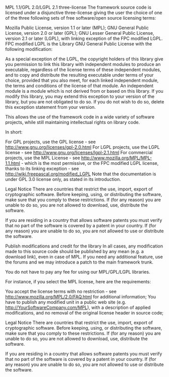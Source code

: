 MPL 1.1/GPL 2.0/LGPL 2.1 three-license
The framework source code is licensed under a disjunctive three-license giving the user the choice of one of the three following sets of free software/open source licensing terms:

Mozilla Public License, version 1.1 or later (MPL);
GNU General Public License, version 2.0 or later (GPL);
GNU Lesser General Public License, version 2.1 or later (LGPL), with linking exception of the FPC modified LGPL.
FPC modified LGPL is the Library GNU General Public License with the following modification:

As a special exception of the LGPL, the copyright holders of this library give you permission to link this library with independent modules to produce an executable, regardless of the license terms of these independent modules, and to copy and distribute the resulting executable under terms of your choice, provided that you also meet, for each linked independent module, the terms and conditions of the license of that module. An independent module is a module which is not derived from or based on this library. If you modify this library, you may extend this exception to your version of the library, but you are not obligated to do so. If you do not wish to do so, delete this exception statement from your version.

This allows the use of the framework code in a wide variety of software projects, while still maintaining intellectual rights on library code.

In short:

For GPL projects, use the GPL license - see http://www.gnu.org/licenses/gpl-2.0.html
For LGPL projects, use the LGPL license - see http://www.gnu.org/licenses/lgpl-2.1.html
For commercial projects, use the MPL License - see http://www.mozilla.org/MPL/MPL-1.1.html - which is the most permissive, or the FPC modified LGPL license, thanks to its linking exception - see http://wiki.freepascal.org/modified_LGPL
Note that the documentation is under GPL 3.0 license only, as stated in its introduction.

Legal Notice
There are countries that restrict the use, import, export of cryptographic software. Before keeping, using, or distributing the software, make sure that you comply to these restrictions. If (for any reason) you are unable to do so, you are not allowed to download, use, distribute the software.

If you are residing in a country that allows software patents you must verify that no part of the software is covered by a patent in your country. If (for any reason) you are unable to do so, you are not allowed to use or distribute the software.

Publish modifications and credit for the library
In all cases, any modification made to this source code should be published by any mean (e.g. a download link), even in case of MPL. If you need any additional feature, use the forums and we may introduce a patch to the main framework trunk.

You do not have to pay any fee for using our MPL/GPL/LGPL libraries. 


For instance, if you select the MPL license, here are the requirements:

You accept the license terms with no restriction - see http://www.mozilla.org/MPL/2.0/FAQ.html for additional information;
You have to publish any modified unit in a public web site (e.g. http://YourSoftwareCompany.com/MPL), with a description of applied modifications, and no removal of the original license header in source code;

Legal Notice
There are countries that restrict the use, import, export of cryptographic software. Before keeping, using, or distributing the software, make sure that you comply to these restrictions. If (for any reason) you are unable to do so, you are not allowed to download, use, distribute the software.

If you are residing in a country that allows software patents you must verify that no part of the software is covered by a patent in your country. If (for any reason) you are unable to do so, you are not allowed to use or distribute the software.
